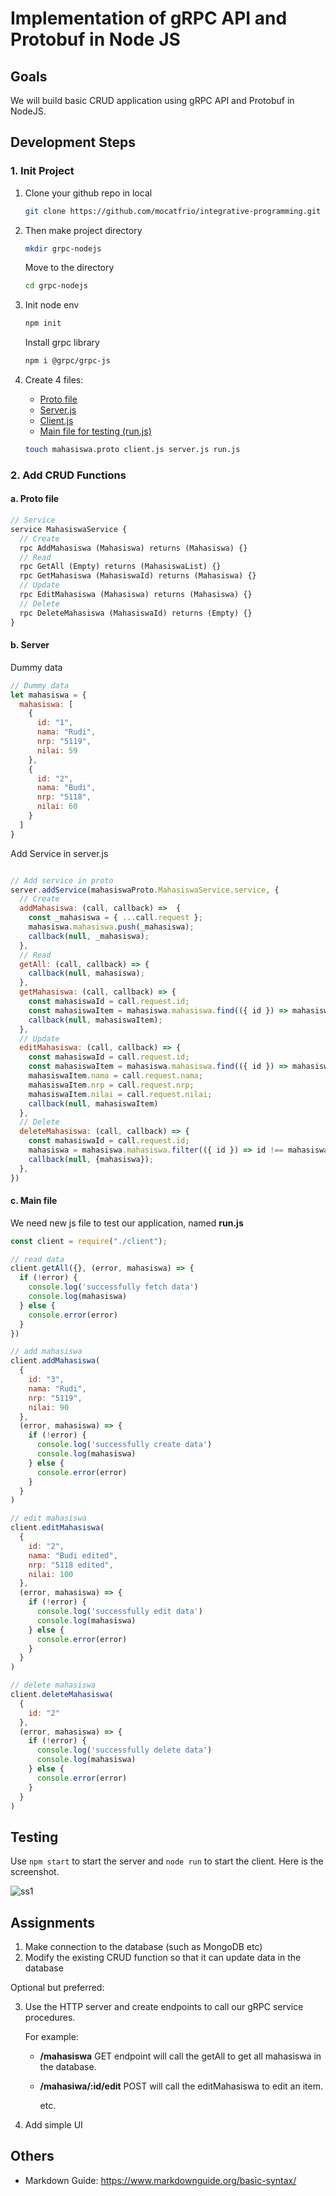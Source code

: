 # Implementation of gRPC API and Protobuf in Node JS

## Goals

We will build basic CRUD application using gRPC API and Protobuf in NodeJS.

## Development Steps

### 1. Init Project

1. Clone your github repo in local
    ```bash
    git clone https://github.com/mocatfrio/integrative-programming.git
    ```

2. Then make project directory
    ```bash
    mkdir grpc-nodejs
    ```
    Move to the directory
    ```bash
    cd grpc-nodejs
    ```

3. Init node env
    ```bash
    npm init
    ```
    Install grpc library
    ```bash
    npm i @grpc/grpc-js
    ```

4. Create 4 files:
    * [Proto file](mahasiswa.proto)
    * [Server.js](server.js)
    * [Client.js](client.js)
    * [Main file for testing (run.js)](run.js)

    ```bash
    touch mahasiswa.proto client.js server.js run.js
    ```

### 2. Add CRUD Functions

#### a. Proto file
```protobuf
// Service 
service MahasiswaService {
  // Create 
  rpc AddMahasiswa (Mahasiswa) returns (Mahasiswa) {}
  // Read 
  rpc GetAll (Empty) returns (MahasiswaList) {}
  rpc GetMahasiswa (MahasiswaId) returns (Mahasiswa) {}
  // Update
  rpc EditMahasiswa (Mahasiswa) returns (Mahasiswa) {}
  // Delete
  rpc DeleteMahasiswa (MahasiswaId) returns (Empty) {}
}
```

#### b. Server
Dummy data

```js
// Dummy data 
let mahasiswa = {
  mahasiswa: [
    {
      id: "1",
      nama: "Rudi",
      nrp: "5119",
      nilai: 59
    },
    {
      id: "2",
      nama: "Budi",
      nrp: "5118",
      nilai: 60
    }
  ]
}
```

Add Service in server.js

```js

// Add service in proto 
server.addService(mahasiswaProto.MahasiswaService.service, {
  // Create
  addMahasiswa: (call, callback) =>  {
    const _mahasiswa = { ...call.request };
    mahasiswa.mahasiswa.push(_mahasiswa);
    callback(null, _mahasiswa);
  },
  // Read 
  getAll: (call, callback) => {
    callback(null, mahasiswa);
  },
  getMahasiswa: (call, callback) => {
    const mahasiswaId = call.request.id;
    const mahasiswaItem = mahasiswa.mahasiswa.find(({ id }) => mahasiswaId == id);
    callback(null, mahasiswaItem);
  },
  // Update
  editMahasiswa: (call, callback) => {
    const mahasiswaId = call.request.id;
    const mahasiswaItem = mahasiswa.mahasiswa.find(({ id }) => mahasiswaId == id);
    mahasiswaItem.nama = call.request.nama;
    mahasiswaItem.nrp = call.request.nrp;
    mahasiswaItem.nilai = call.request.nilai;
    callback(null, mahasiswaItem)
  },
  // Delete 
  deleteMahasiswa: (call, callback) => {
    const mahasiswaId = call.request.id;
    mahasiswa = mahasiswa.mahasiswa.filter(({ id }) => id !== mahasiswaId);
    callback(null, {mahasiswa});
  },
})
```

#### c. Main file
We need new js file to test our application, named **run.js**

```js
const client = require("./client");

// read data 
client.getAll({}, (error, mahasiswa) => {
  if (!error) {
    console.log('successfully fetch data')
    console.log(mahasiswa)
  } else {
    console.error(error)
  }
})

// add mahasiswa 
client.addMahasiswa(
  {
    id: "3",
    nama: "Rudi",
    nrp: "5119",
    nilai: 90
  },
  (error, mahasiswa) => {
    if (!error) {
      console.log('successfully create data')
      console.log(mahasiswa)
    } else {
      console.error(error)
    }
  }
)

// edit mahasiswa 
client.editMahasiswa(
  {
    id: "2",
    nama: "Budi edited",
    nrp: "5118 edited",
    nilai: 100
  },
  (error, mahasiswa) => {
    if (!error) {
      console.log('successfully edit data')
      console.log(mahasiswa)
    } else {
      console.error(error)
    }
  }
)

// delete mahasiswa 
client.deleteMahasiswa(
  {
    id: "2"
  }, 
  (error, mahasiswa) => {
    if (!error) {
      console.log('successfully delete data')
      console.log(mahasiswa)
    } else {
      console.error(error)
    }
  }
)
```


## Testing
Use `npm start` to start the server and `node run` to start the client. Here is the screenshot.

![ss1](./img/ss1.png)

## Assignments

1. Make connection to the database (such as MongoDB etc)
2. Modify the existing CRUD function so that it can update data in the database

Optional but preferred:

3. Use the HTTP server and create endpoints to call our gRPC service procedures.

    For example:
    
    * **/mahasiswa** GET endpoint will call the getAll to get all mahasiswa in the database.
    * **/mahasiwa/:id/edit** POST will call the editMahasiswa to edit an item.

      etc.

4. Add simple UI 

## Others
* Markdown Guide: https://www.markdownguide.org/basic-syntax/
    